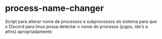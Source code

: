 # process-name-changer
Script para alterar nome de processos e subprocessos do sistema para que o Discord para linux possa detectar o nome do processo (jogos, ide's e afins) apropriadamente
